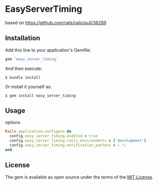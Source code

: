 # EasyServerTiming
based on https://github.com/rails/rails/pull/36289

## Installation

Add this line to your application's Gemfile:

```ruby
gem 'easy_server_timing'
```

And then execute:

    $ bundle install

Or install it yourself as:

    $ gem install easy_server_timing

## Usage
options
```ruby
Rails.application.configure do
  config.easy_server_timing.enabled = true
  config.easy_server_timing.rails_environments = ['development']
  config.easy_server_timing.notification_pattern = /.*/
end
```

## License

The gem is available as open source under the terms of the [MIT License](https://opensource.org/licenses/MIT).
